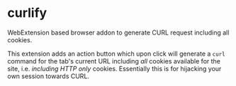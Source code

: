# curlify
WebExtension based browser addon to generate CURL request including all cookies.

This extension adds an action button which upon click will generate a `curl` command for the tab's current URL including *all* cookies
available for the site, i.e. *including HTTP only* cookies. Essentially this is for hijacking your own session towards CURL.
